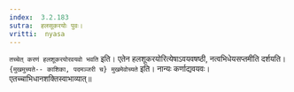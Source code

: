 ```yaml
---
index:  3.2.183
sutra:  हलसूकरयोः पुवः।
vritti:  nyasa
---
```


`तच्चेत् करणं हलशूकरयोरवयवो भवति` इति। एतेन हलशूकरयोरित्येषाऽवयवषष्ठी, नत्वभिधेयसप्तमीति दर्शयति। `{मुखमुच्यते-- काशिका, पदमञ्जरी च} मुखमेवोच्यते` इति। नान्यः कर्णाद्यवयवः। एतच्चाभिधानशक्तिस्वाभाव्यात्॥
